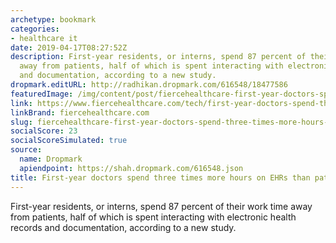 ```yaml
---
archetype: bookmark
categories:
- healthcare it
date: 2019-04-17T08:27:52Z
description: First-year residents, or interns, spend 87 percent of their work time
  away from patients, half of which is spent interacting with electronic health records
  and documentation, according to a new study.
dropmark.editURL: http://radhikan.dropmark.com/616548/18477586
featuredImage: /img/content/post/fiercehealthcare-first-year-doctors-spend-three-times-more-hours-on-ehrs-than-patient-care.jpg
link: https://www.fiercehealthcare.com/tech/first-year-doctors-spend-three-times-more-hours-ehrs-than-patient-care
linkBrand: fiercehealthcare.com
slug: fiercehealthcare-first-year-doctors-spend-three-times-more-hours-on-ehrs-than-patient-care
socialScore: 23
socialScoreSimulated: true
source:
  name: Dropmark
  apiendpoint: https://shah.dropmark.com/616548.json
title: First-year doctors spend three times more hours on EHRs than patient care
---
```

First-year residents, or interns, spend 87 percent of their work time away from patients, half of which is spent interacting with electronic health records and documentation, according to a new study.
